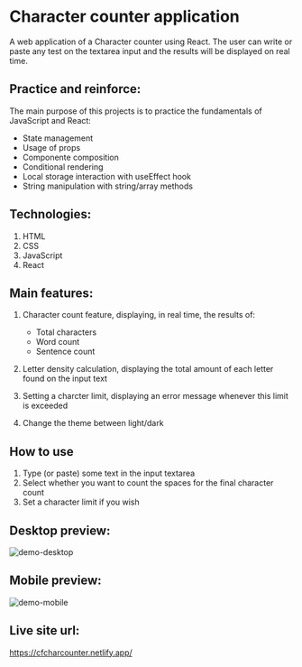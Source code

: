 # Character counter application

A web application of a Character counter using React. The user can write or paste any test on the textarea input and the results will be displayed on real time. 

## Practice and reinforce:
The main purpose of this projects is to practice the fundamentals of JavaScript and React:
* State management
* Usage of props
* Componente composition
* Conditional rendering
* Local storage interaction with useEffect hook
* String manipulation with string/array methods

## Technologies:
1. HTML
2. CSS
3. JavaScript
4. React


## Main features:
1. Character count feature, displaying, in real time, the results of:
    * Total characters
    * Word count
    * Sentence count

2. Letter density calculation, displaying the total amount of each letter found on the input text
3. Setting a charcter limit, displaying an error message whenever this limit is exceeded
4. Change the theme between light/dark

## How to use
1. Type (or paste) some text in the input textarea
2. Select whether you want to count the spaces for the final character count
3. Set a character limit if you wish


## **Desktop preview:**
![demo-desktop](https://github.com/user-attachments/assets/8f569f83-d891-4de1-ae5c-8a6feba3f0f0)


## **Mobile preview:**
![demo-mobile](https://github.com/user-attachments/assets/3eaf1414-fe48-436b-8c30-e5b7200a70c7)

## Live site url:
https://cfcharcounter.netlify.app/
